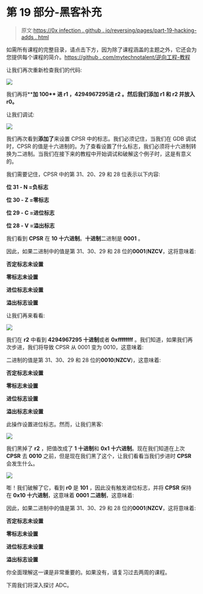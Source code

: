 # 第 19 部分-黑客补充

> 原文:[https://0x infection . github . io/reversing/pages/part-19-hacking-adds . html](https://0xinfection.github.io/reversing/pages/part-19-hacking-adds.html)

如需所有课程的完整目录，请点击下方，因为除了课程涵盖的主题之外，它还会为您提供每个课程的简介。[https://github . com/mytechnotalent/逆向工程-教程](https://github.com/mytechnotalent/Reverse-Engineering-Tutorial)

让我们再次重新检查我们的代码:

![](../Images/c2da7923fa67ec1ccf38fe65c66bab13.png)

我们再将****加 100** 进 **r1** ，**4294967295**进 **r2** 。然后我们**添加 r1** 和 **r2** 并放入 **r0。****

让我们调试:

![](../Images/75e73a350ec56ede1c2da99359b33347.png)

我们再次看到**添加了**来设置 CPSR 中的标志。我们必须记住，当我们在 GDB 调试时，CPSR 的值是十六进制的。为了查看设置了什么标志，我们必须将十六进制转换为二进制。当我们在接下来的教程中开始调试和破解这个例子时，这是有意义的。

我们需要记住，CPSR 中的第 31、20、29 和 28 位表示以下内容:

**位 31 - N =负标志**

**位 30 - Z =零标志**

**位 29 - C =进位标志**

**位 28 - V =溢出标志**

我们看到 **CPSR** 在 **10 十六进制**。**十进制**二进制是 **0001** 。

因此，如果二进制中的值是第 31、30、29 和 28 位的**0001**(**NZCV**，这将意味着:

**否定标志未设置**

**零标志未设置**

**进位标志未设置**

**溢出标志设置**

让我们再来看看:

![](../Images/34926f3cbd351f734df7ac478c2d29c6.png)

我们在 **r2** 中看到 **4294967295 十进制**或者 **0xffffffff** 。我们知道，如果我们再次步进，我们将导致 CPSR 从 0001 变为 0010，这意味着:

二进制的值是第 31、30、29 和 28 位的**0010**(**NZCV**)，这意味着:

**否定标志未设置**

**零标志未设置**

**进位标志设置**

**溢出标志未设置**

此操作设置进位标志。然而，让我们黑客:

![](../Images/e8c253ba9f12bbb9677d2021d816f362.png)

我们黑掉了 **r2** ，把值改成了 **1 十进制**和 **0x1 十六进制**。现在我们知道在上次 **CPSR** 去 **0010** 之前，但是现在我们黑了这个，让我们看看当我们步进时 **CPSR** 会发生什么。

![](../Images/dc3bab9df7207f487eb6feb34822982f.png)

嘭！我们破解了它，看到 **r0** 是 **101** ，因此没有触发进位标志，并将 **CPSR** 保持在 **0x10 十六进制**，这意味着 **0001 二进制**，这意味着:

因此，如果二进制中的值是第 31、30、29 和 28 位的**0001**(**NZCV**，这将意味着:

**否定标志未设置**

**零标志未设置**

**进位标志未设置**

**溢出标志设置**

你全面理解这一课是非常重要的。如果没有，请复习过去两周的课程。

下周我们将深入探讨 ADC。